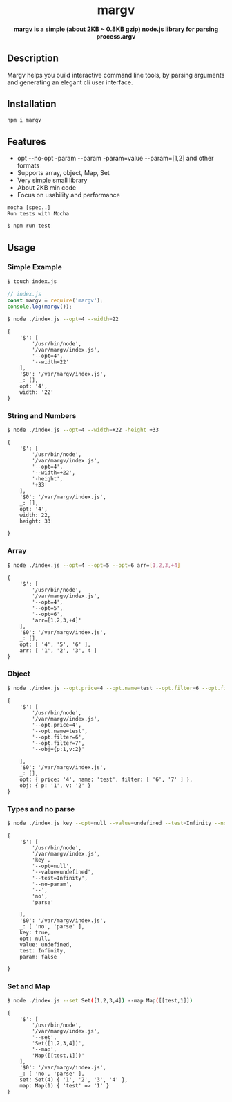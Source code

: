 <h1 align="center"> margv </h1>
<p align="center">
  <b >margv is a simple (about 2KB ~ 0.8KB gzip) node.js library for parsing process.argv</b>
</p>

## Description
Margv helps you build interactive command line tools, by parsing arguments and generating an elegant cli user interface.

## Installation

```bash
npm i margv
```

## Features

* opt --no-opt -param --param -param=value --param=[1,2] and other formats
* Supports array, object, Map, Set
* Very simple small library
* About 2KB min code
* Focus on usability and performance

```
mocha [spec..]
Run tests with Mocha
```

```bash
$ npm run test
```

## Usage

### Simple Example

```bash
$ touch index.js
```

```javascript
// index.js
const margv = require('margv');
console.log(margv());
```

```bash
$ node ./index.js --opt=4 --width=22
```
```
{
    '$': [
        '/usr/bin/node',
        '/var/margv/index.js',
        '--opt=4',
        '--width=22'
    ],
    '$0': '/var/margv/index.js',
    _: [],
    opt: '4',
    width: '22'
}
```

### String and Numbers

```bash
$ node ./index.js --opt=4 --width=+22 -height +33
```
```
{
    '$': [
        '/usr/bin/node',
        '/var/margv/index.js',
        '--opt=4',
        '--width=+22',
        '-height',
        '+33'
    ],
    '$0': '/var/margv/index.js',
    _: [],
    opt: '4',
    width: 22,
    height: 33

}
```

### Array

```bash
$ node ./index.js --opt=4 --opt=5 --opt=6 arr=[1,2,3,+4]
```
```
{
    '$': [
        '/usr/bin/node',
        '/var/margv/index.js',
        '--opt=4',
        '--opt=5',
        '--opt=6',
        'arr=[1,2,3,+4]'
    ],
    '$0': '/var/margv/index.js',
    _: [],
    opt: [ '4', '5', '6' ],
    arr: [ '1', '2', '3', 4 ]
}
```

### Object

```bash
$ node ./index.js --opt.price=4 --opt.name=test --opt.filter=6 --opt.filter=7 --obj={p:1,v:2}
```
```
{
    '$': [
        '/usr/bin/node',
        '/var/margv/index.js',
        '--opt.price=4',
        '--opt.name=test',
        '--opt.filter=6',
        '--opt.filter=7',
        '--obj={p:1,v:2}'

    ],
    '$0': '/var/margv/index.js',
    _: [],
    opt: { price: '4', name: 'test', filter: [ '6', '7' ] },
    obj: { p: '1', v: '2' }
}
```

### Types and no parse

```bash
$ node ./index.js key --opt=null --value=undefined --test=Infinity --no-param -- no parse
```
```
{
    '$': [
        '/usr/bin/node',
        '/var/margv/index.js',
        'key',
        '--opt=null',
        '--value=undefined',
        '--test=Infinity',
        '--no-param',
        '--',
        'no',
        'parse'

    ],
    '$0': '/var/margv/index.js',
    _: [ 'no', 'parse' ],
    key: true,
    opt: null,
    value: undefined,
    test: Infinity,
    param: false

}
```

### Set and Map

```bash
$ node ./index.js --set Set([1,2,3,4]) --map Map([[test,1]]) 
```
```
{
    '$': [
        '/usr/bin/node',
        '/var/margv/index.js',
        '--set',
        'Set([1,2,3,4])',
        '--map',
        'Map([[test,1]])'
    ],
    '$0': '/var/margv/index.js',
    _: [ 'no', 'parse' ],
    set: Set(4) { '1', '2', '3', '4' },
    map: Map(1) { 'test' => '1' }
}
```